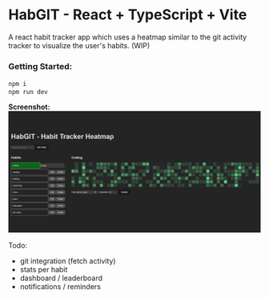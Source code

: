 # HabGIT - React + TypeScript + Vite
A react habit tracker app which uses a heatmap similar to the git activity tracker to visualize the user's habits. (WIP)

### Getting Started:
```
npm i 
npm run dev
```

**Screenshot:**
<img src="https://raw.githubusercontent.com/ivaaak/habGIT/main/public/coding-habit.png"></img>

Todo: 
- git integration (fetch activity)
- stats per habit
- dashboard / leaderboard
- notifications / reminders
